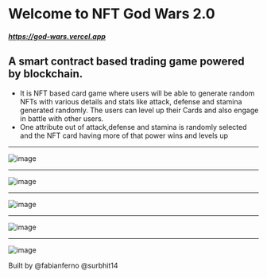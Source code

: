 # Welcome to NFT God Wars 2.0

##### https://god-wars.vercel.app

## A smart contract based trading game powered by blockchain.
- It is NFT based card game where users will be able to generate random NFTs with various details and stats like attack, defense and stamina generated randomly. The users can level up their Cards and also engage in battle with other users.
- One attribute out of attack,defense and stamina is randomly selected and the NFT card having more of that power wins and levels up

----

![image](https://user-images.githubusercontent.com/57835412/162805882-b989fbe4-0499-4209-91f6-70b05ebc1c3f.png)

----

![image](https://user-images.githubusercontent.com/57835412/162805961-e7c4855b-9155-4376-b483-3ef4c337cdfd.png)


----

![image](https://user-images.githubusercontent.com/57835412/149814196-6462f875-b07e-4804-968a-08330ccce724.png)

----

![image](https://user-images.githubusercontent.com/57835412/162806086-c90f52da-1fbb-4b5c-a9be-dffd6cc1184e.png)

----

![image](https://user-images.githubusercontent.com/57835412/149814435-df75d78c-026d-43ca-b82a-eaee9176d6d7.png)


Built by 
@fabianferno
@surbhit14
